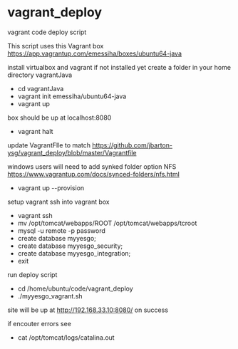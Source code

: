 # vagrant_deploy
vagrant code deploy script

This script uses this Vagrant box
https://app.vagrantup.com/emessiha/boxes/ubuntu64-java

install virtualbox and vagrant if not installed yet 
create a folder in your home directory vagrantJava

- cd vagrantJava 
- vagrant init emessiha/ubuntu64-java
- vagrant up

box should be up at localhost:8080
- vagrant halt

update VagrantFIle to match
https://github.com/jbarton-ysg/vagrant_deploy/blob/master/Vagrantfile

windows users will need to add synked folder option NFS
https://www.vagrantup.com/docs/synced-folders/nfs.html 

- vagrant up --provision

 setup vagrant ssh into vagrant box 
  - vagrant ssh
  - mv  /opt/tomcat/webapps/ROOT /opt/tomcat/webapps/tcroot
  - mysql -u remote -p password
  - create database myyesgo;
  - create database myyesgo_security;
  - create database myyesgo_integration;
  - exit
  
 run deploy script
 - cd /home/ubuntu/code/vagrant_deploy
 - ./myyesgo_vagrant.sh
  
site will be up at http://192.168.33.10:8080/ on success

if encouter errors see
- cat /opt/tomcat/logs/catalina.out
  

